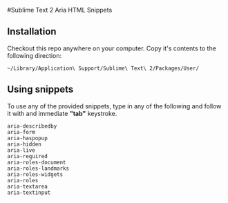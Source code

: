 #Sublime Text 2 Aria HTML Snippets

## Installation
Checkout this repo anywhere on your computer. Copy it's contents to the following direction:

```
~/Library/Application\ Support/Sublime\ Text\ 2/Packages/User/
```


## Using snippets
To use any of the provided snippets, type in any of the following and follow it with and immediate **"tab"** keystroke.

```
aria-describedby
aria-form
aria-haspopup
aria-hidden
aria-live
aria-required
aria-roles-document
aria-roles-landmarks
aria-roles-widgets
aria-roles
aria-textarea
aria-textinput
```